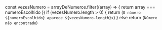  
  const vezesNumero = arrayDeNumeros.filter((array) => {
        return array === numeroEscolhido
    })
    if (vezesNumero.length > 0) {
        return (`O número ${numeroEscolhido} aparece ${vezesNumero.length}x`)
    } else return (`Número não encontrado`)

